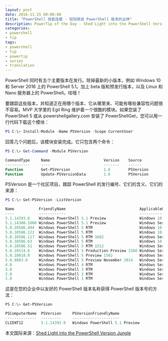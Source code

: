 ```yaml
---
layout: post
date: 2016-11-25 00:00:00
title: "PowerShell 技能连载 - 轻轻跳进 PowerShell 版本的丛林"
description: PowerTip of the Day - Shed Light into the PowerShell Version Jungle
categories:
- powershell
- tip
tags:
- powershell
- tip
- powertip
- series
- translation
---
```

PowerShell 同时有五个主要版本在发行。除掉最新的小版本，例如 Windows 10 和 Server 2016 上的 PowerShell 5.1。加上 beta 版和预发行版本，以及 Linux 和 Nano 服务器上的 PowerShell。哇哦！

要跟踪这些版本，并知道正在用哪个版本、它从哪里来、可能有哪些兼容性问题很不容易。MVP 大学里的 Egil Ring 维护着一个很酷的模块。如果您装了 PowerShell 5 或从 powershellgallery.com 安装了 PowerShellGet，您可以用一行代码下载这个模块：

```powershell
PS C:\> Install-Module -Name PSVersion -Scope CurrentUser 
```

回答几个问题后，该模块安装完成。它只包含两个命令：

```powershell
PS C:\> Get-Command -Module PSVersion

CommandType     Name                        Version    Source                                        
-----------     ----                        -------    ------                                        
Function        Get-PSVersion               1.6        PSVersion                                     
Function        Update-PSVersionData        1.6        PSVersion 
```

PSVersion 是一个社区项目，跟踪 PowerShell 的发行编号、它们的含义、它们的来源：

```powershell
PS C:\> Get-PSVersion -ListVersion

Name           FriendlyName                                 ApplicableOS            
----           ------------                                 ------------            
5.1.14393.0    Windows PowerShell 5.1 Preview               Windows 10 Anniversar...
5.1.14300.1000 Windows PowerShell 5.1 Preview               Windows Server 2016 T...
5.0.10586.494  Windows PowerShell 5 RTM                     Windows 10 1511 + KB3...
5.0.10586.122  Windows PowerShell 5 RTM                     Windows 10 1511 + KB3...
5.0.10586.117  Windows PowerShell 5 RTM 1602                Windows Server 2012 R...
5.0.10586.63   Windows PowerShell 5 RTM                     Windows 10 1511 + KB3...
5.0.10586.51   Windows PowerShell 5 RTM 1512                Windows Server 2012 R...
5.0.10514.6    Windows PowerShell 5 Production Preview 1508 Windows Server 2012 R2  
5.0.10018.0    Windows PowerShell 5 Preview 1502            Windows Server 2012 R2  
5.0.9883.0     Windows PowerShell 5 Preview November 2014   Windows Server 2012 R...
4.0            Windows PowerShell 4 RTM                     Windows Server 2012 R...
3.0            Windows PowerShell 3 RTM                     Windows Server 2012, ...
2.0            Windows PowerShell 2 RTM                     Windows Server 2008 R...
1.0            Windows PowerShell 1 RTM                     Windows Server 2008, ...
```

这是在您的企业中以友好的 PowerShell 版本名称获得 PowerShell 版本号的方法：

```powershell
PS C:\> Get-PSVersion 

PSComputerName  PSVersion     PSVersionFriendlyName
--------------  ---------     ---------------------
CLIENT12        5.1.14393.0   Windows PowerShell 5.1 Preview
```

<!--more-->
本文国际来源：[Shed Light into the PowerShell Version Jungle](http://community.idera.com/powershell/powertips/b/tips/posts/shed-light-into-the-powershell-version-jungle)
